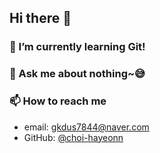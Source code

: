 ## Hi there 💫



### 🌱 I’m currently learning Git!
### 💬 Ask me about nothing~😅
### 📫 How to reach me
- email: gkdus7844@naver.com
- GitHub: [@choi-hayeonn](https://github.com/choi-hayeonn)


